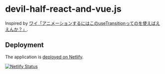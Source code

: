 devil-half-react-and-vue.js
==

Inspired by [ワイ「アニメーションするにはこのuseTransitionってのを使えばええんか？」](https://qiita.com/uhyo/items/edd51ca053ed0e7ae83d).

Deployment
--

The application is [deployed on Netlify](https://suspicious-bohr-7861e3.netlify.com/).

[![Netlify Status](https://api.netlify.com/api/v1/badges/3249d426-44fb-47ae-ae98-4a8e98cce9d5/deploy-status)](https://app.netlify.com/sites/suspicious-bohr-7861e3/deploys)
